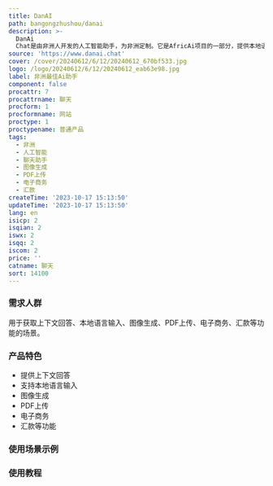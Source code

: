 ```yaml
---
title: DanAI
path: bangongzhushou/danai
description: >-
  DanAi
  Chat是由非洲人开发的人工智能助手，为非洲定制。它是AfricAi项目的一部分，提供本地语言输入、ChatGPT或Bard的强大功能，以及图像生成、PDF上传、电子商务、汇款等功能。体验非洲的人工智能未来。
source: 'https://www.danai.chat'
cover: /cover/20240612/6/12/20240612_670bf533.jpg
logo: /logo/20240612/6/12/20240612_eab63e98.jpg
label: 非洲最佳Ai助手
component: false
procattr: 7
procattrname: 聊天
procform: 1
procformname: 网站
proctype: 1
proctypename: 普通产品
tags:
  - 非洲
  - 人工智能
  - 聊天助手
  - 图像生成
  - PDF上传
  - 电子商务
  - 汇款
createTime: '2023-10-17 15:13:50'
updateTime: '2023-10-17 15:13:50'
lang: en
isicp: 2
isqian: 2
iswx: 2
isqq: 2
iscom: 2
price: ''
catname: 聊天
sort: 14100
---
```




### 需求人群
用于获取上下文回答、本地语言输入、图像生成、PDF上传、电子商务、汇款等功能的场景。

### 产品特色
- 提供上下文回答
- 支持本地语言输入
- 图像生成
- PDF上传
- 电子商务
- 汇款等功能

### 使用场景示例


### 使用教程


  
